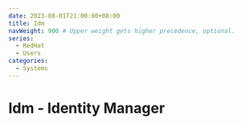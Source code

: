 ```yaml
---
date: 2023-08-01T21:00:00+08:00
title: Idm
navWeight: 900 # Upper weight gets higher precedence, optional.
series:
  - RedHat
  - Users
categories:
  - Systems
---
```


# Idm - Identity Manager